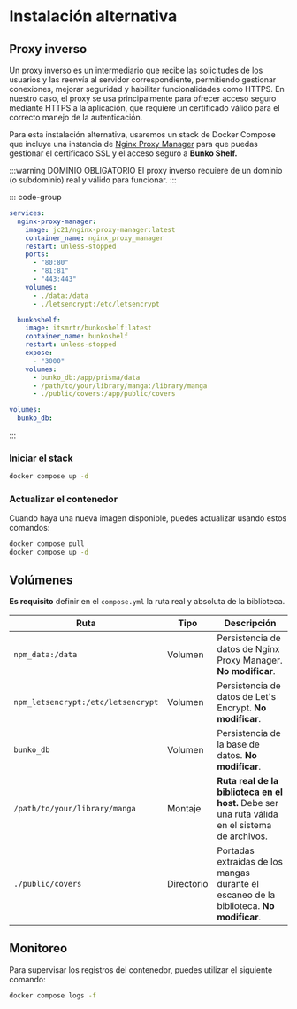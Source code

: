 # Instalación alternativa

## Proxy inverso

Un proxy inverso es un intermediario que recibe las solicitudes de los usuarios y las reenvía al servidor correspondiente, permitiendo gestionar conexiones, mejorar seguridad y habilitar funcionalidades como HTTPS. En nuestro caso, el proxy se usa principalmente para ofrecer acceso seguro mediante HTTPS a la aplicación, que requiere un certificado válido para el correcto manejo de la autenticación.

Para esta instalación alternativa, usaremos un stack de Docker Compose que incluye una instancia de [Nginx Proxy Manager](https://nginxproxymanager.com/) para que puedas gestionar el certificado SSL y el acceso seguro a **Bunko Shelf.**

:::warning DOMINIO OBLIGATORIO
El proxy inverso requiere de un dominio (o subdominio) real y válido para funcionar.
:::

::: code-group

```yaml [compose.yml]
services:
  nginx-proxy-manager:
    image: jc21/nginx-proxy-manager:latest
    container_name: nginx_proxy_manager
    restart: unless-stopped
    ports:
      - "80:80"
      - "81:81"
      - "443:443"
    volumes:
      - ./data:/data
      - ./letsencrypt:/etc/letsencrypt

  bunkoshelf:
    image: itsmrtr/bunkoshelf:latest
    container_name: bunkoshelf
    restart: unless-stopped
    expose:
      - "3000"
    volumes:
      - bunko_db:/app/prisma/data
      - /path/to/your/library/manga:/library/manga
      - ./public/covers:/app/public/covers

volumes:
  bunko_db:
```

:::

### Iniciar el stack

```bash
docker compose up -d
```

### Actualizar el contenedor

Cuando haya una nueva imagen disponible, puedes actualizar usando estos comandos:

```bash
docker compose pull
docker compose up -d
```

## Volúmenes

**Es requisito** definir en el `compose.yml` la ruta real y absoluta de la biblioteca.

| Ruta                               | Tipo       | Descripción                                                                                    |
| ---------------------------------- | ---------- | ---------------------------------------------------------------------------------------------- |
| `npm_data:/data`                   | Volumen    | Persistencia de datos de Nginx Proxy Manager. **No modificar**.                                |
| `npm_letsencrypt:/etc/letsencrypt` | Volumen    | Persistencia de datos de Let's Encrypt. **No modificar**.                                      |
| `bunko_db`                         | Volumen    | Persistencia de la base de datos. **No modificar**.                                            |
| `/path/to/your/library/manga`      | Montaje    | **Ruta real de la biblioteca en el host.** Debe ser una ruta válida en el sistema de archivos. |
| `./public/covers`                  | Directorio | Portadas extraídas de los mangas durante el escaneo de la biblioteca. **No modificar**.        |

## Monitoreo

Para supervisar los registros del contenedor, puedes utilizar el siguiente comando:

```bash
docker compose logs -f
```
